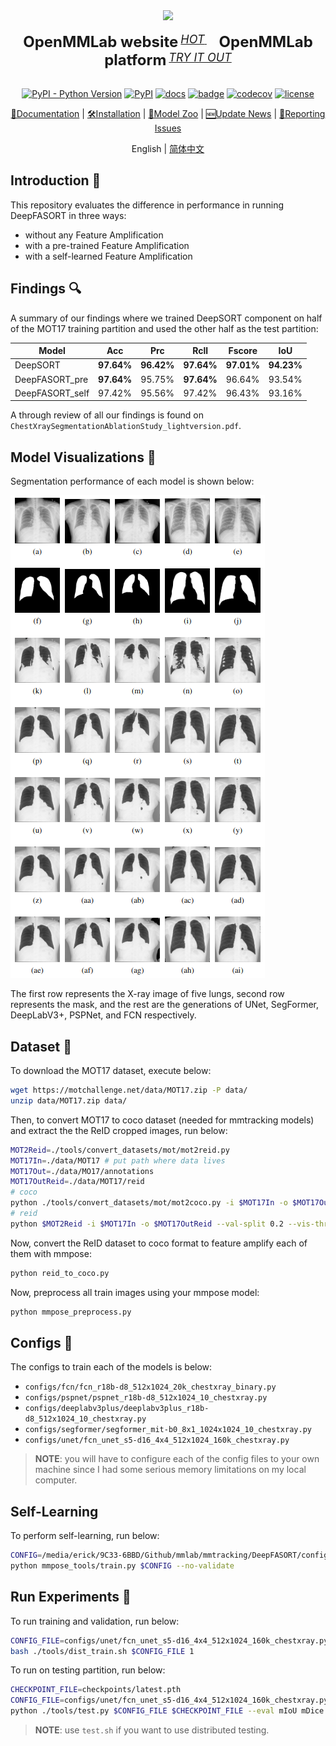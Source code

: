 <div align="center">
  <img src="resources/mmtrack-logo.png" width="600"/>
  <div>&nbsp;</div>
  <div align="center">
    <b><font size="5">OpenMMLab website</font></b>
    <sup>
      <a href="https://openmmlab.com">
        <i><font size="4">HOT</font></i>
      </a>
    </sup>
    &nbsp;&nbsp;&nbsp;&nbsp;
    <b><font size="5">OpenMMLab platform</font></b>
    <sup>
      <a href="https://platform.openmmlab.com">
        <i><font size="4">TRY IT OUT</font></i>
      </a>
    </sup>
  </div>
  <div>&nbsp;</div>

[![PyPI - Python Version](https://img.shields.io/pypi/pyversions/mmtrack)](https://pypi.org/project/mmtrack/)
[![PyPI](https://img.shields.io/pypi/v/mmtrack)](https://pypi.org/project/mmtrack)
[![docs](https://img.shields.io/badge/docs-latest-blue)](https://mmtracking.readthedocs.io/en/latest/)
[![badge](https://github.com/open-mmlab/mmtracking/workflows/build/badge.svg)](https://github.com/open-mmlab/mmtracking/actions)
[![codecov](https://codecov.io/gh/open-mmlab/mmtracking/branch/master/graph/badge.svg)](https://codecov.io/gh/open-mmlab/mmtracking)
[![license](https://img.shields.io/github/license/open-mmlab/mmtracking.svg)](https://github.com/open-mmlab/mmtracking/blob/master/LICENSE)

[📘Documentation](https://mmtracking.readthedocs.io/) |
[🛠️Installation](https://mmtracking.readthedocs.io/en/latest/install.html) |
[👀Model Zoo](https://mmtracking.readthedocs.io/en/latest/model_zoo.html) |
[🆕Update News](https://mmtracking.readthedocs.io/en/latest/changelog.html) |
[🤔Reporting Issues](https://github.com/open-mmlab/mmtracking/issues/new/choose)

</div>

<div align="center">

English | [简体中文](README_zh-CN.md)

</div>

## Introduction :wave:
This repository evaluates the difference in performance in running DeepFASORT in three ways:
* without any Feature Amplification
* with a pre-trained Feature Amplification
* with a self-learned Feature Amplification 

## Findings :mag:

A summary of our findings where we trained DeepSORT component on half of the MOT17 training partition and used the other half as the test partition:

| Model       	   | Acc         | Prc        | Rcll        | Fscore      | IoU        |
| ----------- 	   | ----------  | ---------- | ----------- | ----------- | ---------- |
| DeepSORT         | **97.64%**  | **96.42%** | **97.64%**  | **97.01%**  | **94.23%** |
| DeepFASORT_pre   | **97.64%**  | 95.75%     | **97.64%**  | 96.64%      | 93.54%     |
| DeepFASORT_self  | 97.42%      | 95.56%     | 97.42%      | 96.43%      | 93.16%     |

A through review of all our findings is found on `ChestXraySegmentationAblationStudy_lightversion.pdf`.

## Model Visualizations :art:
Segmentation performance of each model is shown below:

![perf](https://github.com/eplatero97/LungSegmentationPerf/blob/master/assets/model_perf.png)

The first row represents the X-ray image of five lungs, second row represents the mask, and the rest are the generations of UNet, SegFormer, DeepLabV3+, PSPNet, and FCN respectively. 

## Dataset :file_folder:
To download the MOT17 dataset, execute below:
```bash
wget https://motchallenge.net/data/MOT17.zip -P data/
unzip data/MOT17.zip data/
```

Then, to convert MOT17 to coco dataset (needed for mmtracking models) and extract the the ReID cropped images, run below:
```bash
MOT2Reid=./tools/convert_datasets/mot/mot2reid.py
MOT17In=./data/MOT17 # put path where data lives
MOT17Out=./data/MO17/annotations
MOT17OutReid=./data/MOT17/reid
# coco
python ./tools/convert_datasets/mot/mot2coco.py -i $MOT17In -o $MOT17Out --convert-det --split-train
# reid
python $MOT2Reid -i $MOT17In -o $MOT17OutReid --val-split 0.2 --vis-threshold 0.3
```

Now, convert the ReID dataset to coco format to feature amplify each of them with mmpose:
```bash
python reid_to_coco.py 
```

Now, preprocess all train images using your mmpose model:
```bash
python mmpose_preprocess.py 
```


## Configs :memo:
The configs to train each of the models is below:

* `configs/fcn/fcn_r18b-d8_512x1024_20k_chestxray_binary.py`
* `configs/pspnet/pspnet_r18b-d8_512x1024_10_chestxray.py`
* `configs/deeplabv3plus/deeplabv3plus_r18b-d8_512x1024_10_chestxray.py`
* `configs/segformer/segformer_mit-b0_8x1_1024x1024_10_chestxray.py`
* `configs/unet/fcn_unet_s5-d16_4x4_512x1024_160k_chestxray.py`

> **NOTE**: you will have to configure each of the config files to your own machine since I had some serious memory limitations on my local computer. 

## Self-Learning
To perform self-learning, run below:
```bash
CONFIG=/media/erick/9C33-6BBD/Github/mmlab/mmtracking/DeepFASORT/configs/body/2d_kpt_sview_rgb_img/topdown_heatmap/coco/hrnet_w48_coco_256x192_vdeepfasort.py
python mmpose_tools/train.py $CONFIG --no-validate
```

## Run Experiments :running:
To run training and validation, run below:
```bash
CONFIG_FILE=configs/unet/fcn_unet_s5-d16_4x4_512x1024_160k_chestxray.py
bash ./tools/dist_train.sh $CONFIG_FILE 1
```

To run on testing partition, run below:
```bash
CHECKPOINT_FILE=checkpoints/latest.pth 
CONFIG_FILE=configs/unet/fcn_unet_s5-d16_4x4_512x1024_160k_chestxray.py
python ./tools/test.py $CONFIG_FILE $CHECKPOINT_FILE --eval mIoU mDice mFscore 
```
> **NOTE**: use `test.sh` if you want to use distributed testing.
